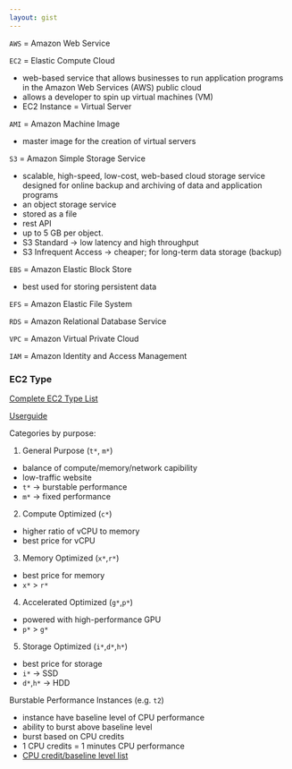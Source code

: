 ```yaml
---
layout: gist
---
```


`AWS` = Amazon Web Service

`EC2` = Elastic Compute Cloud
  - web-based service that allows businesses to run application programs in the Amazon Web Services (AWS) public cloud
  - allows a developer to spin up virtual machines (VM)
  - EC2 Instance = Virtual Server

`AMI` = Amazon Machine Image
  - master image for the creation of virtual servers


`S3` = Amazon Simple Storage Service
  - scalable, high-speed, low-cost, web-based cloud storage service designed for online backup and archiving of data and application programs
  - an object storage service
  - stored as a file
  - rest API
  - up to 5 GB per object.
  - S3 Standard -> low latency and high throughput
  - S3 Infrequent Access -> cheaper; for long-term data storage (backup)

`EBS` = Amazon Elastic Block Store
  - best used for storing persistent data

`EFS` = Amazon Elastic File System

`RDS` = Amazon Relational Database Service

`VPC` = Amazon Virtual Private Cloud

`IAM` = Amazon Identity and Access Management


### EC2 Type

[Complete EC2 Type List](https://aws.amazon.com/ec2/instance-types/)

[Userguide](https://docs.aws.amazon.com/AWSEC2/latest/UserGuide/instance-types.html)

Categories by purpose:
1. General Purpose (`t*`, `m*`)
  - balance of compute/memory/network capibility
  - low-traffic website
  - `t*` -> burstable performance
  - `m*` -> fixed performance
2. Compute Optimized (`c*`)
  - higher ratio of vCPU to memory
  - best price for vCPU
3. Memory Optimized (`x*`,`r*`)
  - best price for memory
  - `x*` > `r*`
4. Accelerated Optimized (`g*`,`p*`)
  - powered with high-performance GPU
  - `p*` > `g*`
5. Storage Optimized (`i*`,`d*`,`h*`)
  - best price for storage
  - `i*` -> SSD
  - `d*`,`h*` -> HDD

Burstable Performance Instances (e.g. `t2`)
  - instance have baseline level of CPU performance
  - ability to burst above baseline level
  - burst based on CPU credits
  - 1 CPU credits = 1 minutes CPU performance
  - [CPU credit/baseline level list](https://docs.aws.amazon.com/AWSEC2/latest/UserGuide/t2-credits-baseline-concepts.html)

